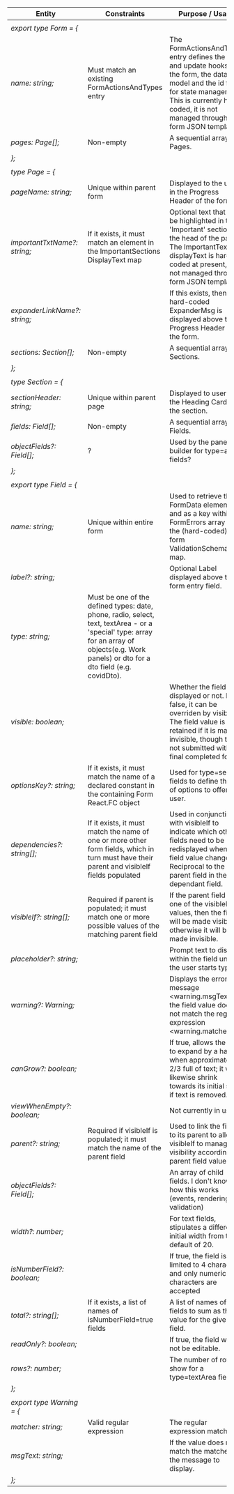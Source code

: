 | Entity                       | Constraints                                                                                                                                                                                 | Purpose / Usage                                                                                                                                                                                                   |
| ---------------------------- | ------------------------------------------------------------------------------------------------------------------------------------------------------------------------------------------- | ----------------------------------------------------------------------------------------------------------------------------------------------------------------------------------------------------------------- |
|                              |                                                                                                                                                                                             |                                                                                                                                                                                                                   |
| _export type Form = {_       |                                                                                                                                                                                             |                                                                                                                                                                                                                   |
| _name: string;_              | Must match an existing FormActionsAndTypes entry                                                                                                                                            | The FormActionsAndTypes entry defines the save and update hooks for the form, the data model and the id field for state management. This is currently hard-coded, it is not managed through form JSON templating. |
| _pages: Page[];_             | Non-empty                                                                                                                                                                                   | A sequential array of Pages.                                                                                                                                                                                      |
| _};_                         |                                                                                                                                                                                             |                                                                                                                                                                                                                   |
|                              |                                                                                                                                                                                             |                                                                                                                                                                                                                   |
| _type Page = {_              |                                                                                                                                                                                             |                                                                                                                                                                                                                   |
| _pageName: string;_          | Unique within parent form                                                                                                                                                                   | Displayed to the user in the Progress Header of the form.                                                                                                                                                         |
| _importantTxtName?: string;_ | If it exists, it must match an element in the ImportantSections DisplayText map                                                                                                             | Optional text that will be highlighted in the 'Important' section at the head of the page. The ImportantText displayText is hard-coded at present, it is not managed through form JSON templating.                |
| _expanderLinkName?: string;_ |                                                                                                                                                                                             | If this exists, then the hard-coded ExpanderMsg is displayed above the Progress Header of the form.                                                                                                               |
| _sections: Section[];_       | Non-empty                                                                                                                                                                                   | A sequential array of Sections.                                                                                                                                                                                   |
| _};_                         |                                                                                                                                                                                             |                                                                                                                                                                                                                   |
|                              |                                                                                                                                                                                             |                                                                                                                                                                                                                   |
| _type Section = {_           |                                                                                                                                                                                             |                                                                                                                                                                                                                   |
| _sectionHeader: string;_     | Unique within parent page                                                                                                                                                                   | Displayed to user as the Heading Card for the section.                                                                                                                                                            |
| _fields: Field[];_           | Non-empty                                                                                                                                                                                   | A sequential array of Fields.                                                                                                                                                                                     |
| _objectFields?: Field[];_    | ?                                                                                                                                                                                           | Used by the panel builder for type=array fields?                                                                                                                                                                  |
| _};_                         |                                                                                                                                                                                             |                                                                                                                                                                                                                   |
|                              |                                                                                                                                                                                             |                                                                                                                                                                                                                   |
| _export type Field = {_      |                                                                                                                                                                                             |                                                                                                                                                                                                                   |
| _name: string;_              | Unique within entire form                                                                                                                                                                   | Used to retrieve the FormData element, and as a key within the FormErrors array and the (hard-coded) form ValidationSchema map.                                                                                   |
| _label?: string;_            |                                                                                                                                                                                             | Optional Label displayed above the form entry field.                                                                                                                                                              |
| _type: string;_              | Must be one of the defined types: date, phone, radio, select, text, textArea - or a 'special' type: array for an array of objects(e.g. Work panels) or dto for a dto field (e.g. covidDto). |                                                                                                                                                                                                                   |
| _visible: boolean;_          |                                                                                                                                                                                             | Whether the field is displayed or not. If false, it can be overriden by visibleIf. The field value is retained if it is made invisible, though this is not submitted with the final completed form.               |
| _optionsKey?: string;_       | If it exists, it must match the name of a declared constant in the containing Form React.FC object                                                                                          | Used for type=select fields to define the list of options to offer the user.                                                                                                                                      |
| _dependencies?: string[];_   | If it exists, it must match the name of one or more other form fields, which in turn must have their parent and visibleIf fields populated                                                  | Used in conjunction with visibleIf to indicate which other fields need to be redisplayed when the field value changes. Reciprocal to the parent field in the dependant field.                                     |
| _visibleIf?: string[];_      | Required if parent is populated; it must match one or more possible values of the matching parent field                                                                                     | If the parent field has one of the visibleIf values, then the field will be made visible, otherwise it will be made invisible.                                                                                    |
| _placeholder?: string;_      |                                                                                                                                                                                             | Prompt text to display within the field until the user starts typing.                                                                                                                                             |
| _warning?: Warning;_         |                                                                                                                                                                                             | Displays the error message <warning.msgText> if the field value does not match the regular expression <warning.matcher>.                                                                                          |
| _canGrow?: boolean;_         |                                                                                                                                                                                             | If true, allows the field to expand by a half when approximately 2/3 full of text; it will likewise shrink towards its initial size if text is removed.                                                           |
| _viewWhenEmpty?: boolean;_   |                                                                                                                                                                                             | Not currently in use.                                                                                                                                                                                             |
| _parent?: string;_           | Required if visibleIf is populated; it must match the name of the parent field                                                                                                              | Used to link the field to its parent to allow visibleIf to manage its visibility according to parent field values.                                                                                                |
| _objectFields?: Field[];_    |                                                                                                                                                                                             | An array of child fields. I don't know how this works (events, rendering, validation)                                                                                                                             |
| _width?: number;_            |                                                                                                                                                                                             | For text fields, stipulates a different initial width from the default of 20.                                                                                                                                     |
| _isNumberField?: boolean;_   |                                                                                                                                                                                             | If true, the field is limited to 4 characters and only numeric characters are accepted                                                                                                                            |
| _total?: string[];_          | If it exists, a list of names of isNumberField=true fields                                                                                                                                  | A list of names of fields to sum as the value for the given field.                                                                                                                                                |
| _readOnly?: boolean;_        |                                                                                                                                                                                             | If true, the field will not be editable.                                                                                                                                                                          |
| _rows?: number;_             |                                                                                                                                                                                             | The number of rows to show for a type=textArea field.                                                                                                                                                             |
| _};_                         |                                                                                                                                                                                             |                                                                                                                                                                                                                   |
|                              |                                                                                                                                                                                             |                                                                                                                                                                                                                   |
| _export type Warning = {_    |                                                                                                                                                                                             |                                                                                                                                                                                                                   |
| _matcher: string;_           | Valid regular expression                                                                                                                                                                    | The regular expression matcher.                                                                                                                                                                                   |
| _msgText: string;_           |                                                                                                                                                                                             | If the value does not match the matcher, the message to display.                                                                                                                                                  |
| _};_                         |                                                                                                                                                                                             |                                                                                                                                                                                                                   |
